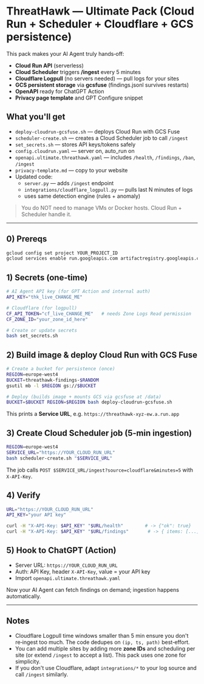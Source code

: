# ThreatHawk — Ultimate Pack (Cloud Run + Scheduler + Cloudflare + GCS persistence)

This pack makes your AI Agent truly hands‑off:
- **Cloud Run API** (serverless)
- **Cloud Scheduler** triggers **/ingest** every 5 minutes
- **Cloudflare Logpull** (no servers needed) — pull logs for your sites
- **GCS persistent storage** via **gcsfuse** (findings.jsonl survives restarts)
- **OpenAPI** ready for ChatGPT Action
- **Privacy page template** and GPT Configure snippet

## What you'll get
- `deploy-cloudrun-gcsfuse.sh` — deploys Cloud Run with GCS Fuse
- `scheduler-create.sh` — creates a Cloud Scheduler job to call `/ingest`
- `set_secrets.sh` — stores API keys/tokens safely
- `config.cloudrun.yaml` — server on, auto_run on
- `openapi.ultimate.threathawk.yaml` — includes `/health`, `/findings`, `/ban`, `/ingest`
- `privacy-template.md` — copy to your website
- Updated code:
  - `server.py` — adds `/ingest` endpoint
  - `integrations/cloudflare_logpull.py` — pulls last N minutes of logs
  - uses same detection engine (rules + anomaly)

> You do NOT need to manage VMs or Docker hosts. Cloud Run + Scheduler handle it.

---

## 0) Prereqs
```bash
gcloud config set project YOUR_PROJECT_ID
gcloud services enable run.googleapis.com artifactregistry.googleapis.com cloudbuild.googleapis.com   cloudscheduler.googleapis.com secretmanager.googleapis.com iam.googleapis.com
```

## 1) Secrets (one‑time)
```bash
# AI Agent API key (for GPT Action and internal auth)
API_KEY="thk_live_CHANGE_ME"

# Cloudflare (for logpull)
CF_API_TOKEN="cf_live_CHANGE_ME"   # needs Zone Logs Read permission
CF_ZONE_ID="your_zone_id_here"

# Create or update secrets
bash set_secrets.sh
```

## 2) Build image & deploy Cloud Run with GCS Fuse
```bash
# Create a bucket for persistence (once)
REGION=europe-west4
BUCKET=threathawk-findings-$RANDOM
gsutil mb -l $REGION gs://$BUCKET

# Deploy (builds image + mounts GCS via gcsfuse at /data)
BUCKET=$BUCKET REGION=$REGION bash deploy-cloudrun-gcsfuse.sh
```

This prints a **Service URL**, e.g. `https://threathawk-xyz-ew.a.run.app`

## 3) Create Cloud Scheduler job (5‑min ingestion)
```bash
REGION=europe-west4
SERVICE_URL="https://YOUR_CLOUD_RUN_URL"
bash scheduler-create.sh "$SERVICE_URL"
```
The job calls `POST $SERVICE_URL/ingest?source=cloudflare&minutes=5` with `X-API-Key`.

## 4) Verify
```bash
URL="https://YOUR_CLOUD_RUN_URL"
API_KEY="your API key"

curl -H "X-API-Key: $API_KEY" "$URL/health"        # -> {"ok": true}
curl -H "X-API-Key: $API_KEY" "$URL/findings"       # -> { items: [...], count: N }
```

## 5) Hook to ChatGPT (Action)
- Server URL: `https://YOUR_CLOUD_RUN_URL`
- Auth: API Key, header `X-API-Key`, value = your API key
- Import `openapi.ultimate.threathawk.yaml`

Now your AI Agent can fetch findings on demand; ingestion happens automatically.

---

## Notes
- Cloudflare Logpull time windows smaller than 5 min ensure you don't re‑ingest too much. The code dedupes on `(ip, ts, path)` best‑effort.
- You can add multiple sites by adding more **zone IDs** and scheduling per site (or extend `/ingest` to accept a list). This pack uses one zone for simplicity.
- If you don't use Cloudflare, adapt `integrations/*` to your log source and call `/ingest` similarly.
